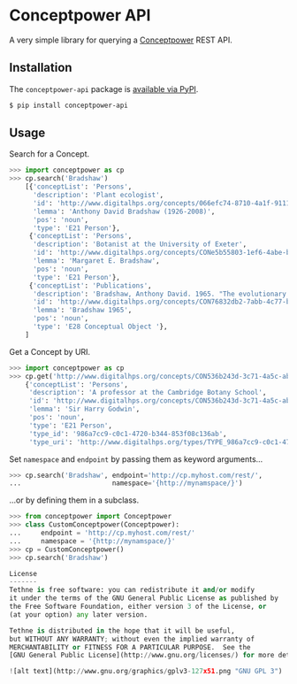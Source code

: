Conceptpower API
================
A very simple library for querying a [Conceptpower](http://conceptpower.sourceforge.net/)
REST API.

Installation
------------
The ``conceptpower-api`` package is [available via PyPI](https://pypi.python.org/pypi?name=conceptpower-api&version=1.0&:action=display). 

```bash
$ pip install conceptpower-api
```

Usage
-----
Search for a Concept.

```python
>>> import conceptpower as cp
>>> cp.search('Bradshaw')
    [{'conceptList': 'Persons',
      'description': 'Plant ecologist',
      'id': 'http://www.digitalhps.org/concepts/066efc74-8710-4a1f-9111-3a27d880438e',
      'lemma': 'Anthony David Bradshaw (1926-2008)',
      'pos': 'noun',
      'type': 'E21 Person'},
     {'conceptList': 'Persons',
      'description': 'Botanist at the University of Exeter',
      'id': 'http://www.digitalhps.org/concepts/CONe5b55803-1ef6-4abe-b81c-1493e97421df',
      'lemma': 'Margaret E. Bradshaw',
      'pos': 'noun',
      'type': 'E21 Person'},
     {'conceptList': 'Publications',
      'description': 'Bradshaw, Anthony David. 1965. "The evolutionary significance of phenotypic plasticity in plants." Advances in Genetics 13: 115-155.',
      'id': 'http://www.digitalhps.org/concepts/CON76832db2-7abb-4c77-b08e-239017b6a585',
      'lemma': 'Bradshaw 1965',
      'pos': 'noun',
      'type': 'E28 Conceptual Object '},
    ]
```

Get a Concept by URI.

```python
>>> import conceptpower as cp
>>> cp.get('http://www.digitalhps.org/concepts/CON536b243d-3c71-4a5c-ab79-3c7f12765b3f')
    {'conceptList': 'Persons',
     'description': 'A professor at the Cambridge Botany School',
     'id': 'http://www.digitalhps.org/concepts/CON536b243d-3c71-4a5c-ab79-3c7f12765b3f',
     'lemma': 'Sir Harry Godwin',
     'pos': 'noun',
     'type': 'E21 Person',
     'type_id': '986a7cc9-c0c1-4720-b344-853f08c136ab',
     'type_uri': 'http://www.digitalhps.org/types/TYPE_986a7cc9-c0c1-4720-b344-853f08c136ab'}
```

Set ``namespace`` and ``endpoint`` by passing them as keyword arguments...

```python
>>> cp.search('Bradshaw', endpoint='http://cp.myhost.com/rest/', 
...                       namespace='{http://mynamspace/}')
```

...or by defining them in a subclass.

```python
>>> from conceptpower import Conceptpower
>>> class CustomConceptpower(Conceptpower):
...     endpoint = 'http://cp.myhost.com/rest/'
...     namespace = '{http://mynamspace/}'
>>> cp = CustomConceptpower()
>>> cp.search('Bradshaw')

License
-------
Tethne is free software: you can redistribute it and/or modify
it under the terms of the GNU General Public License as published by
the Free Software Foundation, either version 3 of the License, or
(at your option) any later version.

Tethne is distributed in the hope that it will be useful,
but WITHOUT ANY WARRANTY; without even the implied warranty of
MERCHANTABILITY or FITNESS FOR A PARTICULAR PURPOSE.  See the
[GNU General Public License](http://www.gnu.org/licenses/) for more details.

![alt text](http://www.gnu.org/graphics/gplv3-127x51.png "GNU GPL 3")
